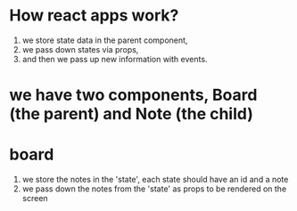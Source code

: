 # How react apps work?
 1. we store state data in the parent component, 
 2. we pass down states via props, 
 3. and then we pass up new information with events.

# we have two components, Board (the parent) and Note (the child)
# board
 1. we store the notes in the 'state', each state should have an id and a note
 2. we pass down the notes from the 'state' as props to be rendered on the screen
 